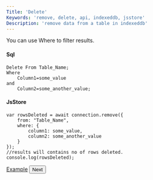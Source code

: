```yaml
---
Title: 'Delete'
Keywords: 'remove, delete, api, indexeddb, jsstore'
Description: 'remove data from a table in indexeddb'
---
```


You can use Where to filter results.

#### Sql

```
Delete From Table_Name;
Where
    Column1=some_value
and
    Column2=some_another_value;
```

#### JsStore

```
var rowsDeleted = await connection.remove({
    from: "Table_Name",
    where: {
        column1: some_value,
        column2: some_another_value
    }
});
//results will contains no of rows deleted.
console.log(rowsDeleted);
```

<p class="margin-top-40px center-align">
    <a class="btn info" target="_blank" href="https://ujjwalguptaofficial.github.io/idbstudio/?db=Demo&query=remove(%7B%0A%20%20%20%20from%3A%20%22Customers%22%2C%0A%20%20%20%20where%3A%7B%0A%20%20%20%20%20%20%20%20customerName%3A'Alfreds%20Futterkiste'%0A%20%20%20%20%7D%0A%7D)%3B%0A">Example</a>
    <button class="btn info btnNext">Next</button>
</p>
